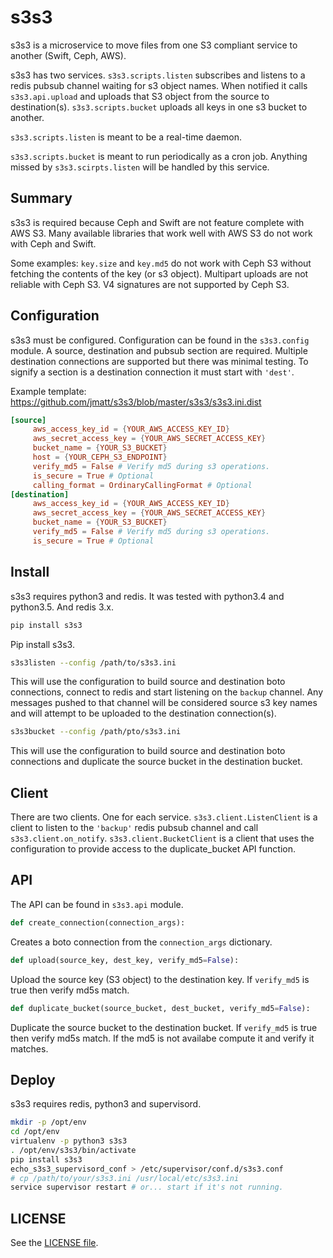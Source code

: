 s3s3
====

s3s3 is a microservice to move files from one S3 compliant service to another (Swift, Ceph, AWS).

s3s3 has two services. `s3s3.scripts.listen` subscribes and listens to a redis pubsub channel waiting for s3 object names. When notified it calls `s3s3.api.upload` and uploads that S3 object from the source to destination(s). `s3s3.scripts.bucket` uploads all keys in one s3 bucket to another.

`s3s3.scripts.listen` is meant to be a real-time daemon.

`s3s3.scripts.bucket` is meant to run periodically as a cron job. Anything missed by `s3s3.scirpts.listen` will be handled by this service.

## Summary ##

s3s3 is required because Ceph and Swift are not feature complete with AWS S3. Many available libraries that work well with AWS S3 do not work with Ceph and Swift.

Some examples: `key.size` and `key.md5` do not work with Ceph S3 without fetching the contents of the key (or s3 object). Multipart uploads are not reliable with Ceph S3. V4 signatures are not supported by Ceph S3.

## Configuration ##

s3s3 must be configured. Configuration can be found in the `s3s3.config` module. A source, destination and pubsub section are required. Multiple destination connections are supported but there was minimal testing. To signify a section is a destination connection it must start with `'dest'`.

Example template: https://github.com/jmatt/s3s3/blob/master/s3s3/s3s3.ini.dist

```conf
[source]
     aws_access_key_id = {YOUR_AWS_ACCESS_KEY_ID}
     aws_secret_access_key = {YOUR_AWS_SECRET_ACCESS_KEY}
     bucket_name = {YOUR_S3_BUCKET}
     host = {YOUR_CEPH_S3_ENDPOINT}
     verify_md5 = False # Verify md5 during s3 operations. 
     is_secure = True # Optional
     calling_format = OrdinaryCallingFormat # Optional
[destination]
     aws_access_key_id = {YOUR_AWS_ACCESS_KEY_ID}
     aws_secret_access_key = {YOUR_AWS_SECRET_ACCESS_KEY}
     bucket_name = {YOUR_S3_BUCKET}
     verify_md5 = False # Verify md5 during s3 operations. 
     is_secure = True # Optional
```
## Install ##

s3s3 requires python3 and redis. It was tested with python3.4 and python3.5. And redis 3.x.
```bash
pip install s3s3
```
Pip install s3s3.

```bash
s3s3listen --config /path/to/s3s3.ini
```
This will use the configuration to build source and destination boto connections, connect to redis and start listening on the `backup` channel. Any messages pushed to that channel will be considered source s3 key names and will attempt to be uploaded to the destination connection(s).

```bash
s3s3bucket --config /path/pto/s3s3.ini
```
This will use the configuration to build source and destination boto connections and duplicate the source bucket in the destination bucket.

## Client ##

There are two clients. One for each service. `s3s3.client.ListenClient` is a client to listen to the `'backup'` redis pubsub channel and call `s3s3.client.on_notify`. `s3s3.client.BucketClient` is a client that uses the configuration to provide access to the duplicate_bucket API function.

## API ##

The API can be found in `s3s3.api` module.

```python
def create_connection(connection_args):
``` 
Creates a boto connection from the `connection_args` dictionary.

```python
def upload(source_key, dest_key, verify_md5=False):
```
Upload the source key (S3 object) to the destination key. If `verify_md5` is true then verify md5s match.

```python
def duplicate_bucket(source_bucket, dest_bucket, verify_md5=False):
````
Duplicate the source bucket to the destination bucket. If `verify_md5` is true then verify md5s match. If the md5 is not availabe compute it and verify it matches.

## Deploy ##

s3s3 requires redis, python3 and supervisord.

```bash
mkdir -p /opt/env
cd /opt/env
virtualenv -p python3 s3s3
. /opt/env/s3s3/bin/activate
pip install s3s3
echo_s3s3_supervisord_conf > /etc/supervisor/conf.d/s3s3.conf
# cp /path/to/your/s3s3.ini /usr/local/etc/s3s3.ini
service supervisor restart # or... start if it's not running.
```

## LICENSE ##

See the [LICENSE file](/LICENSE).
